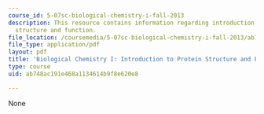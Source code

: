 ```yaml
---
course_id: 5-07sc-biological-chemistry-i-fall-2013
description: This resource contains information regarding introduction to protein
  structure and function.
file_location: /coursemedia/5-07sc-biological-chemistry-i-fall-2013/ab748ac191e468a1134614b9f8e620e8_MIT5_07SCF13_Lec2_3.pdf
file_type: application/pdf
layout: pdf
title: 'Biological Chemistry I: Introduction to Protein Structure and Function'
type: course
uid: ab748ac191e468a1134614b9f8e620e8

---
```

None